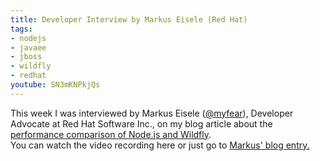 ```yaml
---
title: Developer Interview by Markus Eisele (Red Hat)
tags:
- nodejs
- javaee
- jboss
- wildfly
- redhat
youtube: SN3mKNPkjQs
---
```


This week I was interviewed by Markus Eisele ([@myfear](https://twitter.com/myfear)), Developer Advocate at Red Hat Software Inc., on my blog article about the [performance comparison of Node.js and Wildfly](/2015/01/high-performance-microservices-nodejs.html).  
You can watch the video recording here or just go to [Markus' blog entry.](http://blog.eisele.net/2015/02/developer-interview-15-with-niko-about-jaxrs-performance-with-wildfly-and-nodejs.html)
